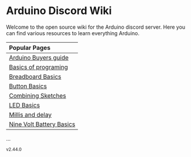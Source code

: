 # Arduino Discord Wiki
Welcome to the open source wiki for the Arduino discord server. Here you can find various resources to learn everything Arduino.



|   Popular Pages                                    |
| :------------------------------------------------  |
|    [Arduino Buyers guide](arduinobuyersgide.md)    |
|    [Basics of programing](basicsOfProgramming.md)  |
|    [Breadboard Basics](breadBoard.md)              |
|    [Button Basics](buttons.md)                     |
|    [Combining Sketches](combiningSketches.md)      |
|    [LED Basics](ledResistors.md)                   |
|    [Millis and delay](millisVsDelay.md)            |
|    [Nine Volt Battery Basics](nineVolts.md)        |







...

<sub>v2.44.0</sub> 